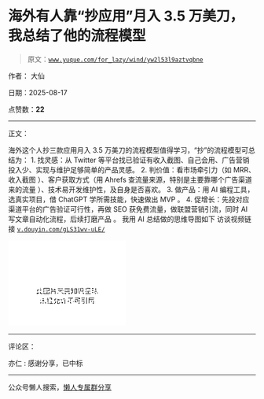 # 海外有人靠“抄应用”月入 3.5 万美刀，我总结了他的流程模型

> 原文：[`www.yuque.com/for_lazy/wind/yw2l53l9aztvqbne`](https://www.yuque.com/for_lazy/wind/yw2l53l9aztvqbne)

作者： 大仙

日期：2025-08-17

点赞数：**22**

* * *

正文：

海外这个人抄三款应用月入 3.5 万美刀的流程模型值得学习，“抄”的流程模型可总结为： 1. 找灵感：从 Twitter
等平台找已验证有收入截图、自己会用、广告营销投入少、实现与维护足够简单的产品灵感。 2. 判价值：看市场牵引力（如 MRR、收入截图 ）、客户获取方式（用
Ahrefs 查流量来源，特别是主要靠哪个广告渠道来的流量 ）、技术易开发维护性，及自身是否喜欢。 3. 做产品：用 AI 编程工具，选真实项目，借
ChatGPT 学所需技能，快速做出 MVP 。 4. 促增长：先投对应渠道平台的广告验证可行性，再做 SEO
获免费流量，做联盟营销引流，同时 AI 写文章自动化流程，后续打磨产品 。 我用 AI 总结做的思维导图如下 访谈视频链接 [`v.douyin.com/gLS31wv-uLE/`](https://v.douyin.com/gLS31wv-uLE/)

![](img/45a18d0389a74374995d69adf8d16af2.png "None")

* * *

评论区：

亦仁 : 感谢分享，已中标

* * *

公众号懒人搜索，[懒人专属群分享](https://lazybook.fun/#/blog/group)